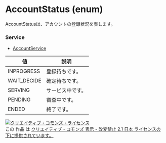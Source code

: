 # AccountStatus (enum)
AccountStatusは、アカウントの登録状況を表します。
### Service
+ [AccountService](../services/AccountService.md)

| 値 | 説明 | 
|---|---|
| INPROGRESS| 登録待ちです。 |
| WAIT_DECIDE| 確定待ちです。 |
| SERVING| サービス中です。 |
| PENDING| 審査中です。 |
| ENDED| 終了です。 |
<a rel="license" href="http://creativecommons.org/licenses/by-nd/2.1/jp/"><img alt="クリエイティブ・コモンズ・ライセンス" style="border-width:0" src="https://i.creativecommons.org/l/by-nd/2.1/jp/88x31.png" /></a><br />この 作品 は <a rel="license" href="http://creativecommons.org/licenses/by-nd/2.1/jp/">クリエイティブ・コモンズ 表示 - 改変禁止 2.1 日本 ライセンスの下に提供されています。</a>
